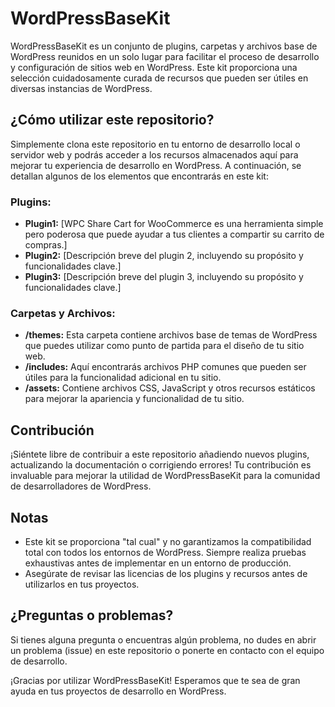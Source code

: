 # WordPressBaseKit

WordPressBaseKit es un conjunto de plugins, carpetas y archivos base de WordPress reunidos en un solo lugar para facilitar el proceso de desarrollo y configuración de sitios web en WordPress. Este kit proporciona una selección cuidadosamente curada de recursos que pueden ser útiles en diversas instancias de WordPress.

## ¿Cómo utilizar este repositorio?

Simplemente clona este repositorio en tu entorno de desarrollo local o servidor web y podrás acceder a los recursos almacenados aquí para mejorar tu experiencia de desarrollo en WordPress. A continuación, se detallan algunos de los elementos que encontrarás en este kit:

### Plugins:

- **Plugin1:** [WPC Share Cart for WooCommerce es una herramienta simple pero poderosa que puede ayudar a tus clientes a compartir su carrito de compras.]
- **Plugin2:** [Descripción breve del plugin 2, incluyendo su propósito y funcionalidades clave.]
- **Plugin3:** [Descripción breve del plugin 3, incluyendo su propósito y funcionalidades clave.]

### Carpetas y Archivos:

- **/themes:** Esta carpeta contiene archivos base de temas de WordPress que puedes utilizar como punto de partida para el diseño de tu sitio web.
- **/includes:** Aquí encontrarás archivos PHP comunes que pueden ser útiles para la funcionalidad adicional en tu sitio.
- **/assets:** Contiene archivos CSS, JavaScript y otros recursos estáticos para mejorar la apariencia y funcionalidad de tu sitio.

## Contribución

¡Siéntete libre de contribuir a este repositorio añadiendo nuevos plugins, actualizando la documentación o corrigiendo errores! Tu contribución es invaluable para mejorar la utilidad de WordPressBaseKit para la comunidad de desarrolladores de WordPress.

## Notas

- Este kit se proporciona "tal cual" y no garantizamos la compatibilidad total con todos los entornos de WordPress. Siempre realiza pruebas exhaustivas antes de implementar en un entorno de producción.
- Asegúrate de revisar las licencias de los plugins y recursos antes de utilizarlos en tus proyectos.

## ¿Preguntas o problemas?

Si tienes alguna pregunta o encuentras algún problema, no dudes en abrir un problema (issue) en este repositorio o ponerte en contacto con el equipo de desarrollo.

¡Gracias por utilizar WordPressBaseKit! Esperamos que te sea de gran ayuda en tus proyectos de desarrollo en WordPress.

